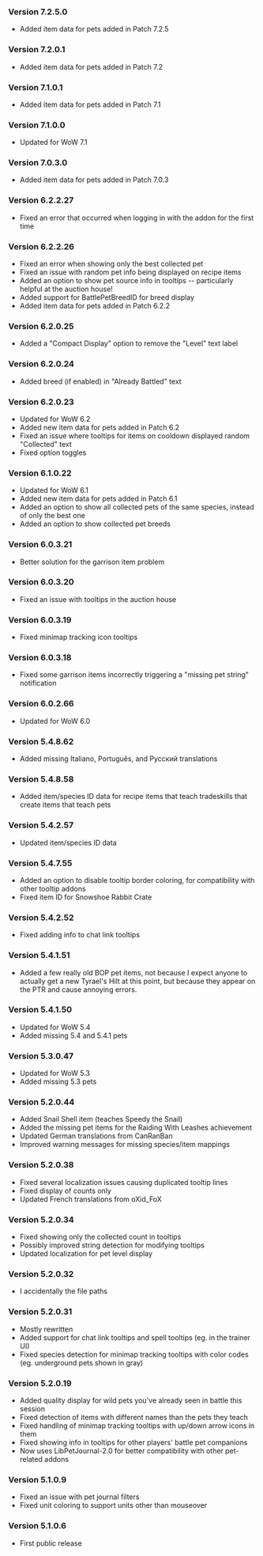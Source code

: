 ### Version 7.2.5.0

* Added item data for pets added in Patch 7.2.5

### Version 7.2.0.1

* Added item data for pets added in Patch 7.2

### Version 7.1.0.1

* Added item data for pets added in Patch 7.1

### Version 7.1.0.0

* Updated for WoW 7.1

### Version 7.0.3.0

* Added item data for pets added in Patch 7.0.3

### Version 6.2.2.27

* Fixed an error that occurred when logging in with the addon for the first time

### Version 6.2.2.26

* Fixed an error when showing only the best collected pet
* Fixed an issue with random pet info being displayed on recipe items
* Added an option to show pet source info in tooltips -- particularly helpful at the auction house!
* Added support for BattlePetBreedID for breed display
* Added item data for pets added in Patch 6.2.2

### Version 6.2.0.25

* Added a "Compact Display" option to remove the "Level" text label

### Version 6.2.0.24

* Added breed (if enabled) in "Already Battled" text

### Version 6.2.0.23

* Updated for WoW 6.2
* Added new item data for pets added in Patch 6.2
* Fixed an issue where tooltips for items on cooldown displayed random "Collected" text
* Fixed option toggles

### Version 6.1.0.22

* Updated for WoW 6.1
* Added new item data for pets added in Patch 6.1
* Added an option to show all collected pets of the same species, instead of only the best one
* Added an option to show collected pet breeds

### Version 6.0.3.21

* Better solution for the garrison item problem

### Version 6.0.3.20

* Fixed an issue with tooltips in the auction house

### Version 6.0.3.19

* Fixed minimap tracking icon tooltips

### Version 6.0.3.18

* Fixed some garrison items incorrectly triggering a "missing pet string" notification

### Version 6.0.2.66

* Updated for WoW 6.0

### Version 5.4.8.62

* Added missing Italiano, Português, and Русский translations

### Version 5.4.8.58

* Added item/species ID data for recipe items that teach tradeskills that create items that teach pets

### Version 5.4.2.57

* Updated item/species ID data

### Version 5.4.7.55

* Added an option to disable tooltip border coloring, for compatibility with other tooltip addons
* Fixed item ID for Snowshoe Rabbit Crate

### Version 5.4.2.52

* Fixed adding info to chat link tooltips

### Version 5.4.1.51

* Added a few really old BOP pet items, not because I expect anyone to actually get a new Tyrael's Hilt at this point, but because they appear on the PTR and cause annoying errors.

### Version 5.4.1.50

* Updated for WoW 5.4
* Added missing 5.4 and 5.4.1 pets

### Version 5.3.0.47

* Updated for WoW 5.3
* Added missing 5.3 pets

### Version 5.2.0.44

* Added Snail Shell item (teaches Speedy the Snail)
* Added the missing pet items for the Raiding With Leashes achievement
* Updated German translations from CanRanBan
* Improved warning messages for missing species/item mappings

### Version 5.2.0.38
* Fixed several localization issues causing duplicated tooltip lines
* Fixed display of counts only
* Updated French translations from oXid_FoX

### Version 5.2.0.34
* Fixed showing only the collected count in tooltips
* Possibly improved string detection for modifying tooltips
* Updated localization for pet level display

### Version 5.2.0.32
* I accidentally the file paths

### Version 5.2.0.31
* Mostly rewritten
* Added support for chat link tooltips and spell tooltips (eg. in the trainer UI)
* Fixed species detection for minimap tracking tooltips with color codes (eg. underground pets shown in gray)

### Version 5.2.0.19

* Added quality display for wild pets you've already seen in battle this session
* Fixed detection of items with different names than the pets they teach
* Fixed handling of minimap tracking tooltips with up/down arrow icons in them
* Fixed showing info in tooltips for other players' battle pet companions
* Now uses LibPetJournal-2.0 for better compatibility with other pet-related addons

### Version 5.1.0.9

* Fixed an issue with pet journal filters
* Fixed unit coloring to support units other than mouseover

### Version 5.1.0.6

* First public release

